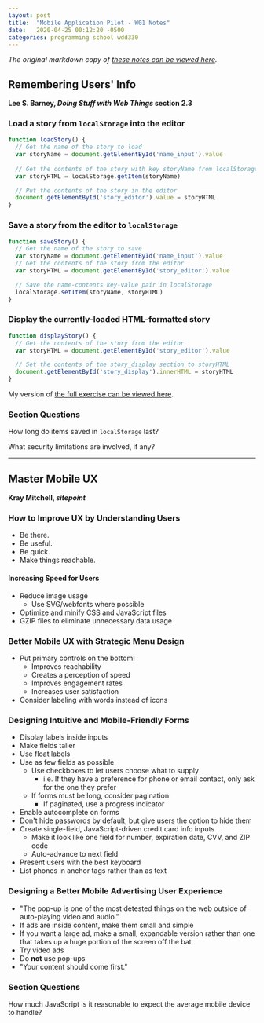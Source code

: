 ```yaml
---
layout: post
title:  "Mobile Application Pilot - W01 Notes"
date:   2020-04-25 00:12:20 -0500
categories: programming school wdd330
---
```


*The original markdown copy of [these notes can be viewed here](https://dmoster.github.io/byui/wdd330/w01/w01.txt).*

## Remembering Users' Info
**Lee S. Barney, *Doing Stuff with Web Things* section 2.3**

### Load a story from `localStorage` into the editor
```javascript
function loadStory() {
  // Get the name of the story to load
  var storyName = document.getElementById('name_input').value
  
  // Get the contents of the story with key storyName from localStorage
  var storyHTML = localStorage.getItem(storyName)

  // Put the contents of the story in the editor
  document.getElementById('story_editor').value = storyHTML
}
```

### Save a story from the editor to `localStorage`
```javascript
function saveStory() {
  // Get the name of the story to save
  var storyName = document.getElementById('name_input').value
  // Get the contents of the story from the editor
  var storyHTML = document.getElementById('story_editor').value

  // Save the name-contents key-value pair in localStorage
  localStorage.setItem(storyName, storyHTML)
}
```

### Display the currently-loaded HTML-formatted story
```javascript
function displayStory() {
  // Get the contents of the story from the editor
  var storyHTML = document.getElementById('story_editor').value

  // Set the contents of the story_display section to storyHTML
  document.getElementById('story_display').innerHTML = storyHTML
}
```


My version of [the full exercise can be viewed here](https://dmoster.github.io/byui/wdd330/w01/).


### Section Questions
How long do items saved in `localStorage` last?

What security limitations are involved, if any?


***
## Master Mobile UX
**Kray Mitchell, *sitepoint***

### How to Improve UX by Understanding Users

- Be there.
- Be useful.
- Be quick.
- Make things reachable.

#### Increasing Speed for Users
- Reduce image usage
  - Use SVG/webfonts where possible
- Optimize and minify CSS and JavaScript files
- GZIP files to eliminate unnecessary data usage


### Better Mobile UX with Strategic Menu Design

- Put primary controls on the bottom!
  - Improves reachability
  - Creates a perception of speed
  - Improves engagement rates
  - Increases user satisfaction
- Consider labeling with words instead of icons


### Designing Intuitive and Mobile-Friendly Forms

- Display labels inside inputs
- Make fields taller
- Use float labels
- Use as few fields as possible
  - Use checkboxes to let users choose what to supply
    - i.e. If they have a preference for phone or email contact, only ask for the one they prefer
  - If forms must be long, consider pagination
    - If paginated, use a progress indicator
- Enable autocomplete on forms
- Don't hide passwords by default, but give users the option to hide them
- Create single-field, JavaScript-driven credit card info inputs
  - Make it look like one field for number, expiration date, CVV, and ZIP code
  - Auto-advance to next field
- Present users with the best keyboard
- List phones in anchor tags rather than as text


### Designing a Better Mobile Advertising User Experience

- "The pop-up is one of the most detested things on the web outside of auto-playing video and audio."
- If ads are inside content, make them small and simple
- If you want a large ad, make a small, expandable version rather than one that takes up a huge portion of the screen off the bat
- Try video ads
- Do **not** use pop-ups
- "Your content should come first."


### Section Questions
How much JavaScript is it reasonable to expect the average mobile device to handle?